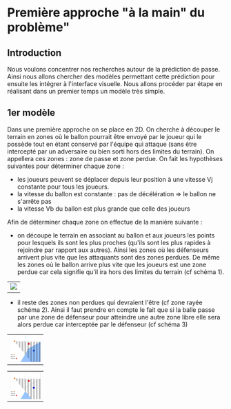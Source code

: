 # Première approche "à la main" du problème"

## Introduction

Nous voulons concentrer nos recherches autour de la prédiction de passe. Ainsi nous allons chercher des modèles permettant cette prédiction pour ensuite les intégrer à l'interface visuelle.
Nous allons procéder par étape en réalisant dans un premier temps un modèle très simple.

## 1er modèle

Dans une première approche on se place en 2D. On cherche à découper le terrain en zones où le ballon pourrait être envoyé par le joueur qui le possède tout en étant conservé par l'équipe qui attaque (sans être intercepté par un adversaire ou bien sorti hors des limites du terrain). On appellera ces zones : zone de passe et zone perdue. On fait les hypothèses suivantes 
pour déterminer chaque zone :
- les joueurs peuvent se déplacer depuis leur position à une vitesse Vj constante pour tous les joueurs.
- la vitesse du ballon est constante : pas de décélération => le ballon ne s'arrête pas
- la vitesse Vb du ballon est plus grande que celle des joueurs 

Afin de déterminer chaque zone on effectue de la manière suivante :
- on découpe le terrain en associant au ballon et aux joueurs les points pour lesquels ils sont les plus proches (qu'ils sont les plus rapides à rejoindre par rapport aux autres). Ainsi les zones où les défenseurs arrivent plus vite que les attaquants sont des zones perdues. De même les zones où le ballon arrive plus vite que les joueurs est une zone perdue car cela signifie qu'il ira hors des limites du terrain (cf schéma 1).

<table border="0">
  <tr>
    <td>
      <img src="MecaFootCo/Images/schema1.png" style="width: 70px;">
    </td>
  </tr>
</table>

- il reste des zones non perdues qui devraient l'être (cf zone rayée schéma 2). Ainsi il faut prendre en compte le fait que si la balle passe par une zone de défenseur pour atteindre une autre zone libre elle sera alors perdue car interceptée par le défenseur
(cf schéma 3)

<table border="0">
  <tr>
    <td>
      <img src="Images/schema2.png" style="width: 70px;">
    </td>
  </tr>
</table>

<table border="0">
  <tr>
    <td>
      <img src="Images/schema3.png" style="width: 70px;">
    </td>
  </tr>
</table>
